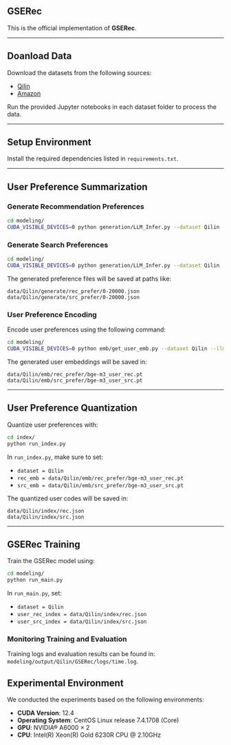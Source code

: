 ## GSERec
This is the official implementation of **GSERec**.

---

## Doanload Data

Download the datasets from the following sources:

- [Qilin](https://hf-mirror.com/datasets/THUIR/Qilin)
- [Amazon](https://cseweb.ucsd.edu/~jmcauley/datasets/amazon/links.html)

Run the provided Jupyter notebooks in each dataset folder to process the data.

---

## Setup Environment

Install the required dependencies listed in `requirements.txt`.

---


## User Preference Summarization

### Generate Recommendation Preferences

```bash
cd modeling/
CUDA_VISIBLE_DEVICES=0 python generation/LLM_Infer.py --dataset Qilin --reason_task rec
```

### Generate Search Preferences

```bash
cd modeling/
CUDA_VISIBLE_DEVICES=0 python generation/LLM_Infer.py --dataset Qilin --reason_task src
```


The generated preference files will be saved at paths like:
```
data/Qilin/generate/rec_prefer/0-20000.json
data/Qilin/generate/src_prefer/0-20000.json
```


### User Preference Encoding

Encode user preferences using the following command:

```bash
cd modeling/
CUDA_VISIBLE_DEVICES=0 python emb/get_user_emb.py --dataset Qilin --llm_rec_reason generate/rec_prefer/0-20000.json  --llm_src_reason generate/src_prefer/0-20000.json --emb_model_name bge-m3
```

The generated user embeddings will be saved in:
```
data/Qilin/emb/rec_prefer/bge-m3_user_rec.pt
data/Qilin/emb/src_prefer/bge-m3_user_src.pt
```

---

## User Preference Quantization

Quantize user preferences with:
```bash
cd index/
python run_index.py
```

In `run_index.py`, make sure to set:
- `dataset = Qilin`
- `rec_emb = data/Qilin/emb/rec_prefer/bge-m3_user_rec.pt`
- `src_emb = data/Qilin/emb/src_prefer/bge-m3_user_src.pt`

The quantized user codes will be saved in:
```
data/Qilin/index/rec.json
data/Qilin/index/src.json
```

--- 

## GSERec Training

Train the GSERec model using:
```bash
cd modeling/
python run_main.py
```

In `run_main.py`, set:
- `dataset = Qilin`
- `user_rec_index = data/Qilin/index/rec.json`
- `user_src_index = data/Qilin/index/src.json`



### Monitoring Training and Evaluation
Training logs and evaluation results can be found in: `modeling/output/Qilin/GSERec/logs/time.log`.


## Experimental Environment

We conducted the experiments based on the following environments:
* **CUDA Version**: 12.4
* **Operating System**: CentOS Linux release 7.4.1708 (Core)
* **GPU**: NVIDIA® A6000 × 2
* **CPU**: Intel(R) Xeon(R) Gold 6230R CPU @ 2.10GHz